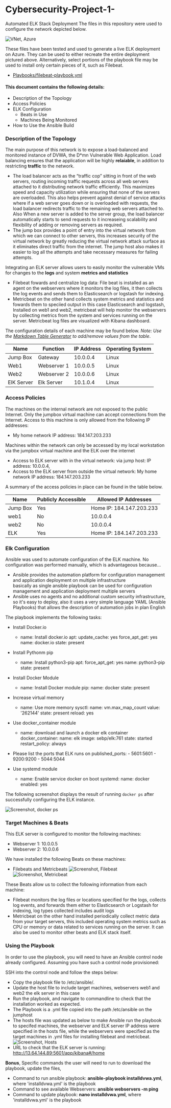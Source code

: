# Cybersecurity-Project-1-
Automated ELK Stack Deployment
The files in this repository were used to configure the network depicted below.

![VNet, Azure](Images/Network_Diagram_2.png)

These files have been tested and used to generate a live ELK deployment on Azure. They can be used to either recreate the entire deployment pictured above. Alternatively, select portions of the playbook file may be used to install only certain pieces of it, such as Filebeat.
- [Playbooks/filebeat-playbook.yml](filebeat-playbook.yml)

#### This document contains the following details:
- Description of the Topology
- Access Policies
- ELK Configuration
  - Beats in Use
  - Machines Being Monitored
- How to Use the Ansible Build

### Description of the Topology
The main purpose of this network is to expose a load-balanced and monitored instance of DVWA, the D*mn Vulnerable Web Application.
Load balancing ensures that the application will be highly **relaiable**, in addition to restricting **traffic** to the network.
- The load balancer acts as the “traffic cop” sitting in front of the web servers, routing incoming traffic requests across all web servers attached to it distributing network traffic efficiently. This maximizes speed and capacity utilization while ensuring that none of the servers are overloaded. This also helps prevent against denial of service attacks where if a web server goes down or is overloaded with requests, the load balancer redirects traffic to the remaining web servers attached to. Also When a new server is added to the server group, the load balancer automatically starts to send requests to it increaseing scalability and flexibility of adding or removing servers as required.
- The jump box provides a point of entry into the virtual network from which we can connect to other servers, this increases security of the virtual network by greatly reducing the virtual network attack surface as it eliminates direct traffic from the internet. The jump host also makes it easier to log all the attempts and take necessary measures for failing attempts.  

Integrating an ELK server allows users to easily monitor the vulnerable VMs for changes to the **logs** and system **metrics and statistics**
- Filebeat fowards and centralize log data: File beat is installed as an agent on the webservers where it monitors the log files, it then collects the log events and sends them to Elasticsearch or logstash for indexing.
- Metricbeat on the other hand collects system metrics and statistics and fowards them to speciied output in this case Elasticsearch and logstash, Installed on web1 and web2, metricbeat will help monitor the webservers by collecting metrics from the system and services running on the server. Metricbeat log files are visualized with Kibana dashboard.

The configuration details of each machine may be found below.
_Note: Use the [Markdown Table Generator](http://www.tablesgenerator.com/markdown_tables) to add/remove values from the table_.

| Name     | Function | IP Address | Operating System |
|------------|-------------|------------|----------------|
| Jump Box   | Gateway     | 10.0.0.4   | Linux          |
| Web1       | Webserver 1 | 10.0.0.5   | Linux          |
| Web2       | Webserver 2 | 10.0.0.6   | Linux          |
| ElK Server | Elk Server  | 10.1.0.4   | Linux          |


### Access Policies
The machines on the internal network are not exposed to the public Internet. 
Only the jumpbox virtual machine can accept connections from the Internet. Access to this machine is only allowed from the following IP addresses:
- My home network IP address: 184.147.203.233

Machines within the network can only be accessed by my local workstation via the jumpbox virtual machine and the ELK over the internet  
- Access to ELK server with in the virtual network: via jump host: IP address: 10.0.0.4,
- Access to the ELK server from outside the virtual network: My home network IP address: 184.147.203.233

A summary of the access policies in place can be found in the table below.

| Name     | Publicly Accessible | Allowed IP Addresses        |
|----------|---------------------|-----------------------------|
| Jump Box | Yes                 | Home IP: 184.147.203.233    |
| web1     | No                  | 10.0.0.4                    |
| web2     | No                  | 10.0.0.4                    |
| ELK      | Yes                 | Home IP: 184.147.203.233    |

### Elk Configuration
Ansible was used to automate configuration of the ELK machine. No configuration was performed manually, which is advantageous because...
- Ansible provides the automation platform for configuration management and application deployment on multiple infrastructure  
  basically as single ansible playbook can be used for configuration management and application deployment multiple servers 
- Ansible uses no agents and no additional custom security infrastructure, so it's easy to deploy, also it uses a very simple language YAML (Ansible Playbooks) that allows the description of automation jobs in plan English 

The playbook implements the following tasks:
 * Install Docker.io 
    - name: Install docker.io
      apt:
        update_cache: yes
        force_apt_get: yes
        name: docker.io
        state: present
        
* Install Pythonm pip 
    - name: Install python3-pip
      apt:
        force_apt_get: yes
        name: python3-pip
        state: present

* Install Docker Module
    - name: Install Docker module
      pip:
        name: docker
        state: present

* Increase virtual memory 
    - name: Use more memory
      sysctl:
        name: vm.max_map_count
        value: '262144'
        state: present
        reload: yes 

* Use docker_container module
    - name: download and launch a docker elk container
      docker_container:
        name: elk
        image: sebp/elk:761
        state: started
        restart_policy: always
* Please list the ports that ELK runs on
        published_ports:
          -  5601:5601
          -  9200:9200
          -  5044:5044

* Use systemd module
    - name: Enable service docker on boot
      systemd:
        name: docker
        enabled: yes

The following screenshot displays the result of running `docker ps` after successfully configuring the ELK instance.

![Screenshot, docker ps](Images/docker_ps_output.png)

### Target Machines & Beats
This ELK server is configured to monitor the following machines:
- Webserver 1: 10.0.0.5
- Webserver 2: 10.0.0.6

We have installed the following Beats on these machines:
- Filebeats and Metricbeats 
![Screenshot, Filebeat](Images/Filebeat_Install_OK.png)
![Screenshot, Metricbeat](Images/Metricbeat_Install_Ok.png)

These Beats allow us to collect the following information from each machine:
- Filebeat monitors the log files or locations specified for the logs, collects log events, and forwards them either to Elasticsearch or Logstash for indexing, log types collected includes audit logs
- Metricbeat on the other hand installed periodically collect metric data from your target servers, this included operating system metrics such as CPU or memory or data related to services running on the server. It can also be used to monitor other beats and ELK stack itself.

### Using the Playbook
In order to use the playbook, you will need to have an Ansible control node already configured. Assuming you have such a control node provisioned: 

SSH into the control node and follow the steps below:
- Copy the playbook file to /etc/ansible/.
- Update the host file to include target machines, webservers web1 and web2 the elk server in this case
- Run the playbook, and navigate to commandline to check that the installation worked as expected.
- The Playbook is a .yml file copied into the path /etc/ansible on the jumphost 
- The hosts file was updated as below to make Ansible run the playbook to specifed machines, the webserver and ELK server IP address were specified in the hosts file, while the webservers were specified as the target machines in .yml files for installing filebeat and metricbeat.  
![Screenshot, Hosts](Images/Hosts_file_update.png)
- URL to check that the ELK server is running: http://13.64.144.89:5601/app/kibana#/home 

**Bonus**, 
Specific commands the user will need to run to download the playbook, update the files,
- Command to run ansible playbook: __ansible-playbook installdvwa.yml__, where 'installdvwa.yml' is the playbook 
- Command to see available Webservers: __ansible webservers -m ping__
- Command to update playbook: __nano installdvwa.yml__, where 'installdvwa.yml' is the playbook  
